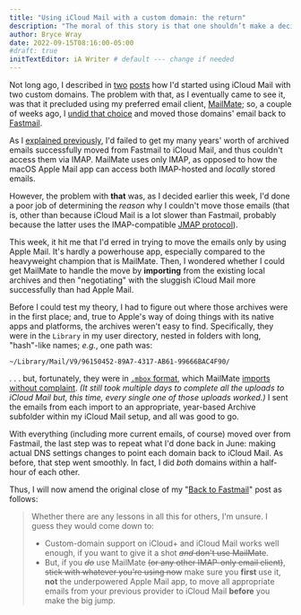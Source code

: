 ```yaml
---
title: "Using iCloud Mail with a custom domain: the return"
description: "The moral of this story is that one shouldn’t make a decision based on a faulty diagnosis of a problem."
author: Bryce Wray
date: 2022-09-15T08:16:00-05:00
#draft: true
initTextEditor: iA Writer # default --- change if needed
---
```


Not long ago, I described in [two](/posts/2022/06/using-icloud-mail-custom-domain/) [posts](/posts/2022/06/using-icloud-mail-custom-domain-following-up/) how I'd started using iCloud Mail with two custom domains. The problem with that, as I eventually came to see it, was that it precluded using my preferred email client, [MailMate](https://freron.com); so, a couple of weeks ago, I [undid that choice](/posts/2022/08/back-to-fastmail/) and moved those domains' email back to [Fastmail](https://fastmail.com).

As I [explained previously](/posts/2022/06/using-icloud-mail-custom-domain-following-up/), I'd failed to get my many years' worth of archived emails successfully moved from Fastmail to iCloud Mail, and thus couldn't access them via IMAP. MailMate uses only IMAP, as opposed to how the macOS Apple Mail app can access both IMAP-hosted and *locally* stored emails.

However, the problem with **that** was, as I decided earlier this week, I'd done a poor job of determining the *reason* why I couldn't move those emails (that is, other than because iCloud Mail is a lot slower than Fastmail, probably because the latter uses the IMAP-compatible [JMAP protocol](https://fastmail.blog/open-technologies/jmap-a-better-way-to-email/)).

This week, it hit me that I'd erred in trying to move the emails only by using Apple Mail. It's hardly a powerhouse app, especially compared to the heavyweight champion that is MailMate. Then, I wondered whether I could get MailMate to handle the move by **importing** from the existing local archives and then "negotiating" with the sluggish iCloud Mail more successfully than had Apple Mail.

Before I could test my theory, I had to figure out where those archives were in the first place; and, true to Apple's way of doing things with its native apps and platforms, the archives weren't easy to find. Specifically, they were in the `Library` in my user directory, nested in folders with long, "hash"-like names; *e.g.*, one path was:

```
~/Library/Mail/V9/96150452-89A7-4317-AB61-99666BAC4F90/
```

. . . but, fortunately, they were in [`.mbox` format](https://en.wikipedia.org/wiki/Mbox), which MailMate [imports without complaint](https://manual.mailmate-app.com/account_setup). *(It still took multiple days to complete all the uploads to iCloud Mail but, this time, every single one of those uploads worked.)* I sent the emails from each import to an appropriate, year-based Archive subfolder within my iCloud Mail setup, and all was good to go.

With everything (including more current emails, of course) moved over from Fastmail, the last step was to repeat what I'd done back in June: making actual DNS settings changes to point each domain back to iCloud Mail. As before, that step went smoothly. In fact, I did *both* domains within a half-hour of each other.

Thus, I will now amend the original close of my "[Back to Fastmail](/posts/2022/08/back-to-fastmail/)" post as follows:

> Whether there are any lessons in all this for others, I'm unsure. I guess they would come down to:
>
> - Custom-domain support on iCloud+ and iCloud Mail works well enough, if you want to give it a shot ~~*and* don't use MailMate~~.
> - But, if you ~~*do*~~ use MailMate ~~(or any other IMAP-only email client)~~, ~~stick with whatever you're using now~~ make sure you **first** use it, **not** the underpowered Apple Mail app, to move all appropriate emails from your previous provider to iCloud Mail **before** you make the big jump.
